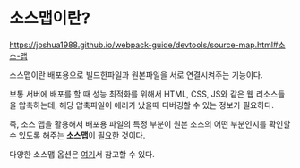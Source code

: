 # 소스맵이란?



https://joshua1988.github.io/webpack-guide/devtools/source-map.html#소스-맵



소스맵이란 배포용으로 빌드한파일과 원본파일을 서로 연결시켜주는 기능이다.

보통 서버에 배포를 할 때 성능 최적화를 위해서 HTML, CSS, JS와 같은 웹 리소스들을 압축하는데, 해당 압축파일이 에러가 났을때 디버깅할 수 있는 정보가 필요하다.

즉, 소스 맵을 활용해서 배포용 파일의 특정 부분이 원본 소스의 어떤 부분인지를 확인할 수 있도록 해주는 **소스맵**이 필요한 것이다.

다양한 소스맵 옵션은 [여기](https://webpack.js.org/configuration/devtool/#devtool)서 참고할 수 있다.